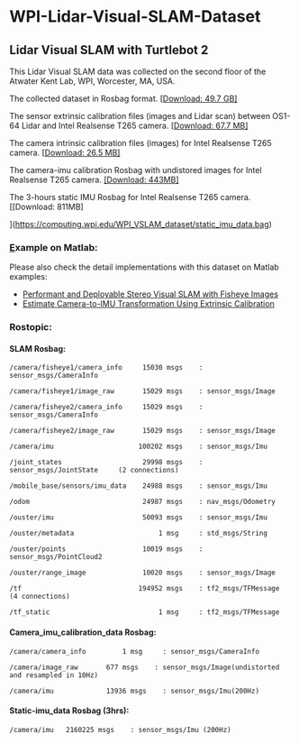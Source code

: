 # WPI-Lidar-Visual-SLAM-Dataset

## Lidar Visual SLAM with Turtlebot 2

This Lidar Visual SLAM data was collected on the second floor of the Atwater Kent Lab, WPI, Worcester, MA, USA.

The collected dataset in Rosbag format. [[Download: 49.7 GB\]](https://computing.wpi.edu/WPI_VSLAM_dataset/2023-05-18-15-40-14_0.bag)

The sensor extrinsic calibration files (images and Lidar scan) between OS1-64 Lidar and Intel Realsense T265 camera. [[Download: 67.7 MB\]](https://computing.wpi.edu/WPI_VSLAM_dataset/calibrated_data_example.zip)

The camera intrinsic calibration files (images) for Intel Realsense T265 camera. [[Download: 26.5 MB\]](https://computing.wpi.edu/WPI_VSLAM_dataset/t265_stereo_calibration.zip)

The camera-imu calibration Rosbag with undistored images for Intel Realsense T265 camera. [[Download: 443MB]](https://computing.wpi.edu/WPI_VSLAM_dataset/camera_imu_calibration_data.bag)

The 3-hours static IMU Rosbag for Intel Realsense T265 camera. [[Download: 811MB]

](https://computing.wpi.edu/WPI_VSLAM_dataset/static_imu_data.bag)

### [E](https://computing.wpi.edu/WPI_VSLAM_dataset/static_imu_data.bag)xample on Matlab:

Please also check the detail implementations with this dataset on Matlab examples:

* [Performant and Deployable Stereo Visual SLAM with Fisheye Images](https://www.mathworks.com/help/vision/ug/performant-and-deployable-stereo-visual-slam-with-fisheye-images.html)
* [Estimate Camera-to-IMU Transformation Using Extrinsic Calibration](https://www.mathworks.com/help/nav/ug/estimate-camera-to-imu-transformation-using-extrinsic-calibration.html)

### Rostopic:

#### SLAM Rosbag:

    /camera/fisheye1/camera_info     15030 msgs    : sensor_msgs/CameraInfo

    /camera/fisheye1/image_raw       15029 msgs    : sensor_msgs/Image

    /camera/fisheye2/camera_info     15029 msgs    : sensor_msgs/CameraInfo

    /camera/fisheye2/image_raw       15029 msgs    : sensor_msgs/Image

    /camera/imu                     100202 msgs    : sensor_msgs/Imu

    /joint_states                    29998 msgs    : sensor_msgs/JointState     (2 connections)

    /mobile_base/sensors/imu_data    24988 msgs    : sensor_msgs/Imu

    /odom                            24987 msgs    : nav_msgs/Odometry

    /ouster/imu                      50093 msgs    : sensor_msgs/Imu

    /ouster/metadata                     1 msg     : std_msgs/String

    /ouster/points                   10019 msgs    : sensor_msgs/PointCloud2

    /ouster/range_image              10020 msgs    : sensor_msgs/Image

    /tf                             194952 msgs    : tf2_msgs/TFMessage         (4 connections)

    /tf_static                           1 msg     : tf2_msgs/TFMessage

#### Camera_imu_calibration_data Rosbag:

    /camera/camera_info       	1 msg     : sensor_msgs/CameraInfo

    /camera/image_raw       677 msgs    : sensor_msgs/Image(undistorted and resampled in 10Hz)

    /camera/imu           	13936 msgs    : sensor_msgs/Imu(200Hz)

#### Static-imu_data Rosbag (3hrs):

    /camera/imu   2160225 msgs    : sensor_msgs/Imu (200Hz)
